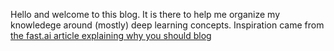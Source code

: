 Hello and welcome to this blog. It is there to help me organize my knowledege around (mostly) deep learning concepts.
Inspiration came from [the fast.ai article explaining why you should blog](https://www.fast.ai/2020/01/16/fast_template/#you-should-blog)
